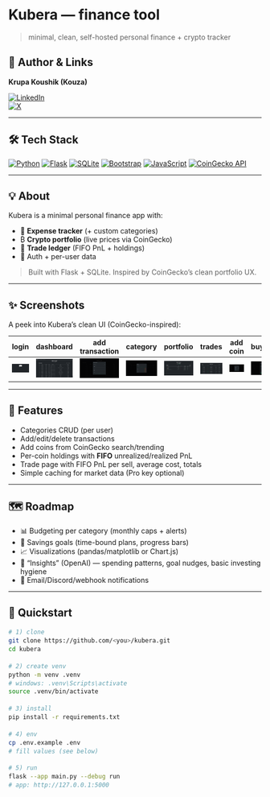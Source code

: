 # Kubera — finance tool  
> minimal, clean, self-hosted personal finance + crypto tracker  

## 👤 Author & Links

**Krupa Koushik (Kouza)**  

[![LinkedIn](https://img.shields.io/badge/LinkedIn-Krupa%20Koushik-0A66C2?logo=linkedin&logoColor=white)](https://www.linkedin.com/in/krupa-koushik-kona-355708296/)  
[![X](https://img.shields.io/badge/X-@krupakoushikk-111?logo=x&logoColor=white)](https://x.com/krupakoushikk)

---

## 🛠️ Tech Stack  

[![Python](https://img.shields.io/badge/Python-3.10%2B-3776AB.svg?logo=python&logoColor=white)](#) 
[![Flask](https://img.shields.io/badge/Flask-2.x-000000.svg?logo=flask&logoColor=white)](#) 
[![SQLite](https://img.shields.io/badge/SQLite-3-003B57.svg?logo=sqlite&logoColor=white)](#) 
[![Bootstrap](https://img.shields.io/badge/Bootstrap-5-7952B3.svg?logo=bootstrap&logoColor=white)](#) 
[![JavaScript](https://img.shields.io/badge/JavaScript-ES6+-F7DF1E.svg?logo=javascript&logoColor=white)](#) 
[![CoinGecko API](https://img.shields.io/badge/CoinGecko%20API-v3-48A348.svg?logo=coingecko&logoColor=white)](https://www.coingecko.com/en/api)

---

## 💡 About  

Kubera is a minimal personal finance app with:  
- 💸 **Expense tracker** (+ custom categories)  
- ₿ **Crypto portfolio** (live prices via CoinGecko)  
- 🧾 **Trade ledger** (FIFO PnL + holdings)  
- 🔐 Auth + per-user data  

> Built with Flask + SQLite. Inspired by CoinGecko’s clean portfolio UX.

---

## ✨ Screenshots  

A peek into Kubera’s clean UI (CoinGecko-inspired):

| login | dashboard | add transaction | category | portfolio | trades | add coin | buy/sell |
| --- | --- | --- | --- | --- | --- | --- | --- |
| ![login](images/login.png) | ![dashboard](images/dashboard.png) | ![transaction](images/transactions.png) | ![category](images/category.png) | ![portfolio](images/portfolio.png) | ![trades](images/cryptotransactions.png) | ![addcoin](images/addcoin.png) | ![buy/sell](images/cryptoaddtransaction.png) |

---

## 🧱 Features  

- Categories CRUD (per user)  
- Add/edit/delete transactions  
- Add coins from CoinGecko search/trending  
- Per-coin holdings with **FIFO** unrealized/realized PnL  
- Trade page with FIFO PnL per sell, average cost, totals  
- Simple caching for market data (Pro key optional)  

---

## 🗺️ Roadmap  

- 📊 Budgeting per category (monthly caps + alerts)  
- 🎯 Savings goals (time-bound plans, progress bars)  
- 📈 Visualizations (pandas/matplotlib or Chart.js)  
- 🧠 “Insights” (OpenAI) — spending patterns, goal nudges, basic investing hygiene  
- 🔔 Email/Discord/webhook notifications  

---

## 🚀 Quickstart  

```bash
# 1) clone
git clone https://github.com/<you>/kubera.git
cd kubera

# 2) create venv
python -m venv .venv
# windows: .venv\Scripts\activate
source .venv/bin/activate

# 3) install
pip install -r requirements.txt

# 4) env
cp .env.example .env
# fill values (see below)

# 5) run
flask --app main.py --debug run
# app: http://127.0.0.1:5000
